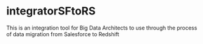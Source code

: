 # integratorSFtoRS
This is an integration tool for Big Data Architects to use through the process of data migration from Salesforce to Redshift    
